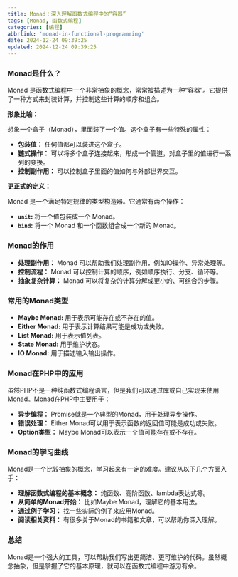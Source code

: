 ```yaml
---
title: Monad：深入理解函数式编程中的“容器”
tags: [Monad, 函数式编程]
categories: [编程]
abbrlink: 'monad-in-functional-programming'
date: 2024-12-24 09:39:25
updated: 2024-12-24 09:39:25
---
```


### Monad是什么？

Monad 是函数式编程中一个非常抽象的概念，常常被描述为一种“容器”。它提供了一种方式来封装计算，并控制这些计算的顺序和组合。

**形象比喻：**

想象一个盒子（Monad），里面装了一个值。这个盒子有一些特殊的属性：

* **包装值：** 任何值都可以装进这个盒子。
* **链式操作：** 可以将多个盒子连接起来，形成一个管道，对盒子里的值进行一系列的变换。
* **控制副作用：** 可以控制盒子里面的值如何与外部世界交互。

**更正式的定义：**

Monad 是一个满足特定规律的类型构造器。它通常有两个操作：

* **`unit`:** 将一个值包装成一个 Monad。
* **`bind`:** 将一个 Monad 和一个函数组合成一个新的 Monad。

### Monad的作用

* **处理副作用：** Monad 可以帮助我们处理副作用，例如IO操作、异常处理等。
* **控制流程：** Monad 可以控制计算的顺序，例如顺序执行、分支、循环等。
* **抽象复杂计算：** Monad 可以将复杂的计算分解成更小的、可组合的步骤。

### 常用的Monad类型

* **Maybe Monad:** 用于表示可能存在或不存在的值。
* **Either Monad:** 用于表示计算结果可能是成功或失败。
* **List Monad:** 用于表示值列表。
* **State Monad:** 用于维护状态。
* **IO Monad:** 用于描述输入输出操作。

### Monad在PHP中的应用

虽然PHP不是一种纯函数式编程语言，但是我们可以通过库或自己实现来使用Monad。Monad在PHP中主要用于：

* **异步编程：** Promise就是一个典型的Monad，用于处理异步操作。
* **错误处理：** Either Monad可以用于表示函数的返回值可能是成功或失败。
* **Option类型：** Maybe Monad可以表示一个值可能存在或不存在。

### Monad的学习曲线

Monad是一个比较抽象的概念，学习起来有一定的难度。建议从以下几个方面入手：

* **理解函数式编程的基本概念：** 纯函数、高阶函数、lambda表达式等。
* **从简单的Monad开始：** 比如Maybe Monad，理解它的基本用法。
* **通过例子学习：** 找一些实际的例子来应用Monad。
* **阅读相关资料：** 有很多关于Monad的书籍和文章，可以帮助你深入理解。

### 总结

Monad是一个强大的工具，可以帮助我们写出更简洁、更可维护的代码。虽然概念抽象，但是掌握了它的基本原理，就可以在函数式编程中游刃有余。